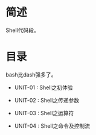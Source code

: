 # 简述

Shell代码段。

# 目录

bash比dash强多了。

+ UNIT-01 : Shell之初体验

+ UNIT-02 : Shell之传递参数

+ UNIT-03 : Shell之运算符

+ UNIT-04 : Shell之命令及控制流
